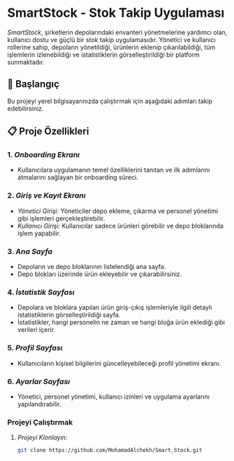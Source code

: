 # SmartStock - Stok Takip Uygulaması

*SmartStock*, şirketlerin depolarındaki envanteri yönetmelerine yardımcı olan, kullanıcı dostu ve güçlü bir stok takip uygulamasıdır. Yönetici ve kullanıcı rollerine sahip, depoların yönetildiği, ürünlerin eklenip çıkarılabildiği, tüm işlemlerin izlenebildiği ve istatistiklerin görselleştirildiği bir platform sunmaktadır.

## 🚀 Başlangıç

Bu projeyi yerel bilgisayarınızda çalıştırmak için aşağıdaki adımları takip edebilirsiniz.

## 📋 Proje Özellikleri

### 1. *Onboarding Ekranı*
   - Kullanıcılara uygulamanın temel özelliklerini tanıtan ve ilk adımlarını atmalarını sağlayan bir onboarding süreci.

### 2. *Giriş ve Kayıt Ekranı*
   - *Yönetici Girişi:* Yöneticiler depo ekleme, çıkarma ve personel yönetimi gibi işlemleri gerçekleştirebilir.
   - *Kullanıcı Girişi:* Kullanıcılar sadece ürünleri görebilir ve depo bloklarında işlem yapabilir.

### 3. *Ana Sayfa*
   - Depoların ve depo bloklarının listelendiği ana sayfa.
   - Depo blokları üzerinde ürün ekleyebilir ve çıkarabilirsiniz.

### 4. *İstatistik Sayfası*
   - Depolara ve bloklara yapılan ürün giriş-çıkış işlemleriyle ilgili detaylı istatistiklerin görselleştirildiği sayfa.
   - İstatistikler, hangi personelin ne zaman ve hangi bloğa ürün eklediği gibi verileri içerir.

### 5. *Profil Sayfası*
   - Kullanıcıların kişisel bilgilerini güncelleyebileceği profil yönetimi ekranı.

### 6. *Ayarlar Sayfası*
   - Yönetici, personel yönetimi, kullanıcı izinleri ve uygulama ayarlarını yapılandırabilir.

     
### Projeyi Çalıştırmak

1. *Projeyi Klonlayın:*
   ```bash
   git clone https://github.com/MohamadAlchekh/Smart_Stock.git
